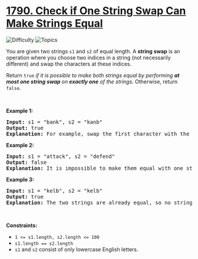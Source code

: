 # [1790. Check if One String Swap Can Make Strings Equal](https://leetcode.com/problems/check-if-one-string-swap-can-make-strings-equal)

![Difficulty](https://img.shields.io/badge/Difficulty-Easy-blue.svg) ![Topics](https://img.shields.io/badge/Topics-Hash%20Table,%20String,%20Counting-orange.svg)
<br/>

<p>You are given two strings <code>s1</code> and <code>s2</code> of equal length. A <strong>string swap</strong> is an operation where you choose two indices in a string (not necessarily different) and swap the characters at these indices.</p>

<p>Return <code>true</code> <em>if it is possible to make both strings equal by performing <strong>at most one string swap </strong>on <strong>exactly one</strong> of the strings. </em>Otherwise, return <code>false</code>.</p>

<p>&nbsp;</p>
<p><strong>Example 1:</strong></p>

<pre>
<strong>Input:</strong> s1 = &quot;bank&quot;, s2 = &quot;kanb&quot;
<strong>Output:</strong> true
<strong>Explanation:</strong> For example, swap the first character with the last character of s2 to make &quot;bank&quot;.
</pre>

<p><strong>Example 2:</strong></p>

<pre>
<strong>Input:</strong> s1 = &quot;attack&quot;, s2 = &quot;defend&quot;
<strong>Output:</strong> false
<strong>Explanation:</strong> It is impossible to make them equal with one string swap.
</pre>

<p><strong>Example 3:</strong></p>

<pre>
<strong>Input:</strong> s1 = &quot;kelb&quot;, s2 = &quot;kelb&quot;
<strong>Output:</strong> true
<strong>Explanation:</strong> The two strings are already equal, so no string swap operation is required.
</pre>

<p>&nbsp;</p>
<p><strong>Constraints:</strong></p>

<ul>
	<li><code>1 &lt;= s1.length, s2.length &lt;= 100</code></li>
	<li><code>s1.length == s2.length</code></li>
	<li><code>s1</code> and <code>s2</code> consist of only lowercase English letters.</li>
</ul>

